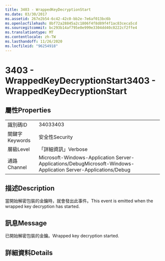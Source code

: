 ```yaml
---
title: 3403 - WrappedKeyDecryptionStart
ms.date: 03/30/2017
ms.assetid: 267e2b54-6c42-42c0-bb2e-7e6af013bc6b
ms.openlocfilehash: 8bf72a28845a2c1806f4f8d89f4f1ac83ceca5cd
ms.sourcegitcommit: bc293b14af795e0e999e3304dd40c0222cf2ffe4
ms.translationtype: MT
ms.contentlocale: zh-TW
ms.lasthandoff: 11/26/2020
ms.locfileid: "96254918"
---
```

# <a name="3403---wrappedkeydecryptionstart"></a><span data-ttu-id="77847-102">3403 - WrappedKeyDecryptionStart</span><span class="sxs-lookup"><span data-stu-id="77847-102">3403 - WrappedKeyDecryptionStart</span></span>

## <a name="properties"></a><span data-ttu-id="77847-103">屬性</span><span class="sxs-lookup"><span data-stu-id="77847-103">Properties</span></span>  
  
|||  
|-|-|  
|<span data-ttu-id="77847-104">識別碼</span><span class="sxs-lookup"><span data-stu-id="77847-104">ID</span></span>|<span data-ttu-id="77847-105">3403</span><span class="sxs-lookup"><span data-stu-id="77847-105">3403</span></span>|  
|<span data-ttu-id="77847-106">關鍵字</span><span class="sxs-lookup"><span data-stu-id="77847-106">Keywords</span></span>|<span data-ttu-id="77847-107">安全性</span><span class="sxs-lookup"><span data-stu-id="77847-107">Security</span></span>|  
|<span data-ttu-id="77847-108">層級</span><span class="sxs-lookup"><span data-stu-id="77847-108">Level</span></span>|<span data-ttu-id="77847-109">「詳細資訊」</span><span class="sxs-lookup"><span data-stu-id="77847-109">Verbose</span></span>|  
|<span data-ttu-id="77847-110">通路</span><span class="sxs-lookup"><span data-stu-id="77847-110">Channel</span></span>|<span data-ttu-id="77847-111">Microsoft-Windows-Application Server-Applications/Debug</span><span class="sxs-lookup"><span data-stu-id="77847-111">Microsoft-Windows-Application Server-Applications/Debug</span></span>|  
  
## <a name="description"></a><span data-ttu-id="77847-112">描述</span><span class="sxs-lookup"><span data-stu-id="77847-112">Description</span></span>  

 <span data-ttu-id="77847-113">當開始解密包裝的金鑰時，就會發出此事件。</span><span class="sxs-lookup"><span data-stu-id="77847-113">This event is emitted when the wrapped key decryption has started.</span></span>  
  
## <a name="message"></a><span data-ttu-id="77847-114">訊息</span><span class="sxs-lookup"><span data-stu-id="77847-114">Message</span></span>  

 <span data-ttu-id="77847-115">已開始解密包裝的金鑰。</span><span class="sxs-lookup"><span data-stu-id="77847-115">Wrapped key decryption started.</span></span>  
  
## <a name="details"></a><span data-ttu-id="77847-116">詳細資料</span><span class="sxs-lookup"><span data-stu-id="77847-116">Details</span></span>
